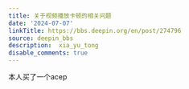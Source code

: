 ```yaml
---
title: 关于视频播放卡顿的相关问题
date: '2024-07-07'
linkTitle: https://bbs.deepin.org/en/post/274796
source: deepin_bbs
description:  xia_yu_tong 
disable_comments: true
---
```

本人买了一个acep
